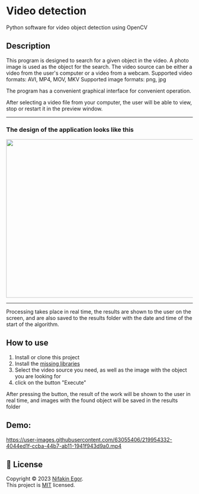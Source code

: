 # Video detection
Python software for video object detection using OpenCV
## Description 
This program is designed to search for a given object in the video.  A photo image is used as the object for the search. The video source can be either a video from the user's computer or a video from a webcam. 
Supported video formats: AVI, MP4, MOV, MKV 
Supported image formats: png, jpg

The program has a convenient graphical interface for convenient operation.

After selecting a video file from your computer, the user will be able to view, stop or restart it in the preview window.

---

### The design of the application looks like this
<p align="center">
  <img width="546" height="427" src="https://user-images.githubusercontent.com/63055406/219950665-98ed46ea-4c17-43b5-a498-9cd64102cef4.png">
</p>

---

Processing takes place in real time, the results are shown to the user on the screen, and are also saved to the results folder with the date and time of the start of the algorithm.
## How to use

1. Install or clone this project 
2. Install the [missing libraries](/requirements.txt)
3. Select the video source you need, as well as the image with the object you are looking for
4. click on the button "Execute"

After pressing the button, the result of the work will be shown to the user in real time, and images with the found object will be saved in the results folder


## Demo: 
<!-- insert video here  -->

 https://user-images.githubusercontent.com/63055406/219954332-4044ed1f-ccba-44b7-ab11-1941f943d9a0.mp4


## 📝 License
Copyright © 2023 [Nifakin Egor](https://github.com/Egor-S-N).<br>This project is [MIT](https://github.com/Egor-S-N/VideoSearching/blob/main/LICENSE) licensed.


